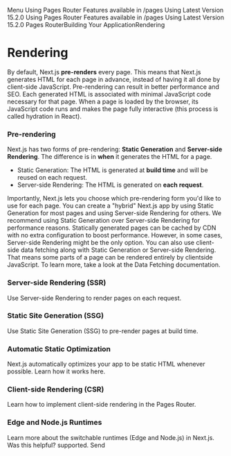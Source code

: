 Menu
Using Pages Router
Features available in /pages
Using Latest Version
15.2.0
Using Pages Router
Features available in /pages
Using Latest Version
15.2.0
Pages RouterBuilding Your ApplicationRendering
# Rendering
By default, Next.js **pre-renders** every page. This means that Next.js generates HTML for each page in advance, instead of having it all done by client-side JavaScript. Pre-rendering can result in better performance and SEO.
Each generated HTML is associated with minimal JavaScript code necessary for that page. When a page is loaded by the browser, its JavaScript code runs and makes the page fully interactive (this process is called hydration in React).
### Pre-rendering
Next.js has two forms of pre-rendering: **Static Generation** and **Server-side Rendering**. The difference is in **when** it generates the HTML for a page.
  * Static Generation: The HTML is generated at **build time** and will be reused on each request.
  * Server-side Rendering: The HTML is generated on **each request**.


Importantly, Next.js lets you choose which pre-rendering form you'd like to use for each page. You can create a "hybrid" Next.js app by using Static Generation for most pages and using Server-side Rendering for others.
We recommend using Static Generation over Server-side Rendering for performance reasons. Statically generated pages can be cached by CDN with no extra configuration to boost performance. However, in some cases, Server-side Rendering might be the only option.
You can also use client-side data fetching along with Static Generation or Server-side Rendering. That means some parts of a page can be rendered entirely by clientside JavaScript. To learn more, take a look at the Data Fetching documentation.
### Server-side Rendering (SSR)
Use Server-side Rendering to render pages on each request.
### Static Site Generation (SSG)
Use Static Site Generation (SSG) to pre-render pages at build time.
### Automatic Static Optimization
Next.js automatically optimizes your app to be static HTML whenever possible. Learn how it works here.
### Client-side Rendering (CSR)
Learn how to implement client-side rendering in the Pages Router.
### Edge and Node.js Runtimes
Learn more about the switchable runtimes (Edge and Node.js) in Next.js.
Was this helpful?
supported.
Send
